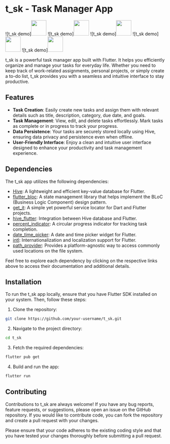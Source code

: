 # t_sk - Task Manager App

![t_sk demo]<img src="(https://github.com/izier/t_sk/blob/main/demo1.jpg)" width="48">
![t_sk demo]<img src="(https://github.com/izier/t_sk/blob/main/demo2.jpg)" width="48">
![t_sk demo]<img src="(https://github.com/izier/t_sk/blob/main/demo3.jpg)" width="48">
![t_sk demo]<img src="(https://github.com/izier/t_sk/blob/main/demo4.jpg)" width="48">
![t_sk demo]<img src="(https://github.com/izier/t_sk/blob/main/demo5.jpg)" width="48">

t_sk is a powerful task manager app built with Flutter. It helps you efficiently organize and manage your tasks for everyday life. Whether you need to keep track of work-related assignments, personal projects, or simply create a to-do list, t_sk provides you with a seamless and intuitive interface to stay productive.

## Features

- **Task Creation**: Easily create new tasks and assign them with relevant details such as title, description, category, due date, and goals.
- **Task Management**: View, edit, and delete tasks effortlessly. Mark tasks as complete or in progress to track your progress.
- **Data Persistence**: Your tasks are securely stored locally using Hive, ensuring data privacy and persistence even when offline.
- **User-Friendly Interface**: Enjoy a clean and intuitive user interface designed to enhance your productivity and task management experience.

## Dependencies

The t_sk app utilizes the following dependencies:

- [Hive](https://pub.dev/packages/hive): A lightweight and efficient key-value database for Flutter.
- [flutter_bloc](https://pub.dev/packages/flutter_bloc): A state management library that helps implement the BLoC (Business Logic Component) design pattern.
- [get_it](https://pub.dev/packages/get_it): A simple yet powerful service locator for Dart and Flutter projects.
- [hive_flutter](https://pub.dev/packages/hive_flutter): Integration between Hive database and Flutter.
- [percent_indicator](https://pub.dev/packages/percent_indicator): A circular progress indicator for tracking task completion.
- [date_time_picker](https://pub.dev/packages/date_time_picker): A date and time picker widget for Flutter.
- [intl](https://pub.dev/packages/intl): Internationalization and localization support for Flutter.
- [path_provider](https://pub.dev/packages/path_provider): Provides a platform-agnostic way to access commonly used locations on the file system.

Feel free to explore each dependency by clicking on the respective links above to access their documentation and additional details.

## Installation

To run the t_sk app locally, ensure that you have Flutter SDK installed on your system. Then, follow these steps:

1. Clone the repository:

```bash
git clone https://github.com/your-username/t_sk.git
```
2. Navigate to the project directory:

```bash
cd t_sk
```
3. Fetch the required dependencies:

```bash
flutter pub get
```
4. Build and run the app:

```bash
flutter run
```

## Contributing

Contributions to t_sk are always welcome! If you have any bug reports, feature requests, or suggestions, please open an issue on the GitHub repository. If you would like to contribute code, you can fork the repository and create a pull request with your changes.

Please ensure that your code adheres to the existing coding style and that you have tested your changes thoroughly before submitting a pull request.
